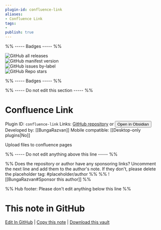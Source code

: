 ```yaml
---
plugin-id: confluence-link
aliases:
- Confluence Link
tags: 
- 
publish: true
---
```


%% ----- Badges ----- %%

![GitHub all releases](https://img.shields.io/github/downloads/BungaRazvan/confluence-link/total?color=573E7A&logo=github&style=for-the-badge)   
![GitHub manifest version](https://img.shields.io/github/manifest-json/v/BungaRazvan/confluence-link?color=573E7A&logo=github&style=for-the-badge)   
![GitHub issues by-label](https://img.shields.io/github/issues/BungaRazvan/confluence-link/help%20wanted?color=573E7A&logo=github&style=for-the-badge)   
![GitHub Repo stars](https://img.shields.io/github/stars/BungaRazvan/confluence-link?color=573E7A&logo=github&style=for-the-badge)

%% ----- Badges ----- %%

%% ----- Do not edit this section ----- %%

# Confluence Link

Plugin ID: `confluence-link`
Links: [GitHub repository](https://github.com/BungaRazvan/confluence-link) or [<button id=HH>Open in Obsidian</button>](obsidian://show-plugin?id=confluence-link)
Developed by: [[BungaRazvan]]
Mobile compatible: [[Desktop-only plugins|No]]

Upload files to confluence pages

%% ----- Do not edit anything above this line ----- %% 

%% Does the repository or author have any sponsoring links? Uncomment the next line and add them to the author's note. If they don't, please delete the placeholder tag: #placeholder/author %%
%% ![[BungaRazvan#Sponsor this author]] %%

%% Hub footer: Please don't edit anything below this line %%

# This note in GitHub

<span class="git-footer">[Edit In GitHub](https://github.dev/obsidian-community/obsidian-hub/blob/main/02%20-%20Community%20Expansions/02.05%20All%20Community%20Expansions/Plugins/confluence-link.md "git-hub-edit-note") | [Copy this note](https://raw.githubusercontent.com/obsidian-community/obsidian-hub/main/02%20-%20Community%20Expansions/02.05%20All%20Community%20Expansions/Plugins/confluence-link.md "git-hub-copy-note") | [Download this vault](https://github.com/obsidian-community/obsidian-hub/archive/refs/heads/main.zip "git-hub-download-vault") </span>
